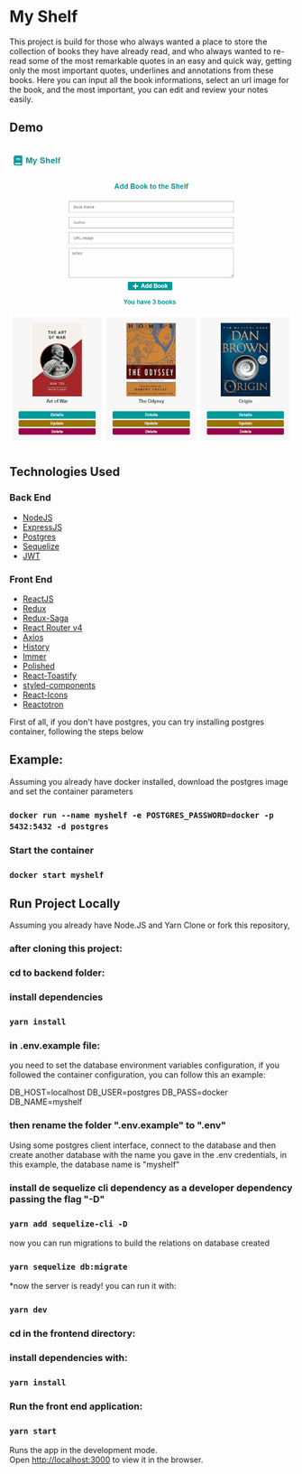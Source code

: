 # My Shelf

This project is build for those who always wanted a place to store the collection of books they have already read, and who always wanted to re-read some of the most remarkable quotes in an easy and quick way, getting only the most important quotes, underlines and annotations from these books.
Here you can input all the book informations, select an url image for the book, and the most important, you can edit and review your notes easily. 

## Demo

![](MyShelfDemo.gif)

## Technologies Used
  
  ### Back End
  
  -  [NodeJS](https://nodejs.org/)
  -  [ExpressJS](https://expressjs.com/)
  -  [Postgres](https://postgresql.org/)
  -  [Sequelize](https://sequelize.org/master/)
  -  [JWT](https://jwt.io/)
  
  ### Front End   
  
  -  [ReactJS](https://reactjs.org/)
  -  [Redux](https://redux.js.org/)
  -  [Redux-Saga](https://redux-saga.js.org/)
  -  [React Router v4](https://github.com/ReactTraining/react-router)
  -  [Axios](https://github.com/axios/axios)
  -  [History](https://www.npmjs.com/package/history)
  -  [Immer](https://github.com/immerjs/immer)
  -  [Polished](https://polished.js.org/)
  -  [React-Toastify](https://fkhadra.github.io/react-toastify/)
  -  [styled-components](https://www.styled-components.com/)
  -  [React-Icons](https://react-icons.netlify.com/)
  -  [Reactotron](https://infinite.red/reactotron)
   


First of all, if you don't have postgres, you can try installing postgres container, following the steps below

## Example:
Assuming you already have docker installed, download the postgres image and set the container parameters

### `docker run --name myshelf -e POSTGRES_PASSWORD=docker -p 5432:5432 -d postgres`

###  Start the container

### `docker start myshelf`


## Run Project Locally

Assuming you already have Node.JS and Yarn Clone or fork this repository,

### after cloning this project:

### cd to backend folder:

### install dependencies

### `yarn install`

### in .env.example file:

you need to set the database environment variables configuration, if you followed the container configuration, you can follow this an example:

DB_HOST=localhost
DB_USER=postgres
DB_PASS=docker
DB_NAME=myshelf

### then rename the folder ".env.example" to ".env" 

Using some postgres client interface, connect to the database and then create another database with the name you gave in the .env credentials, in this example, the database name is "myshelf"

### install de sequelize cli dependency as a developer dependency passing the flag "-D"

### `yarn add sequelize-cli -D`

now you can run migrations to build the relations on database created

### `yarn sequelize db:migrate`


*now the server is ready! you can run it with:

### `yarn dev`

### cd in the frontend directory:

### install dependencies with:

 ### `yarn install`

### Run the front end application:

### `yarn start`


Runs the app in the development mode.<br />
Open [http://localhost:3000](http://localhost:3000) to view it in the browser.

